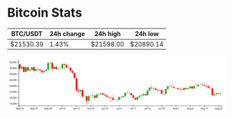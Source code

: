 # Bitcoin Stats

BTC/USDT|24h change|24h high|24h low|
|---|---|---|---|
|$21530.39|1.43%|$21598.00|$20890.14|

<img src="./chart.svg">
